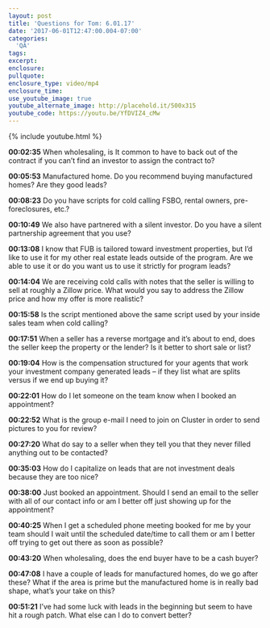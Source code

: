 ```yaml
---
layout: post
title: 'Questions for Tom: 6.01.17'
date: '2017-06-01T12:47:00.004-07:00'
categories:
  'QA'
tags:
excerpt:
enclosure:
pullquote:
enclosure_type: video/mp4
enclosure_time:
use_youtube_image: true
youtube_alternate_image: http://placehold.it/500x315
youtube_code: https://youtu.be/YfDVIZ4_cMw
---
```

{% include youtube.html %}

**00:02:35** When wholesaling, is It common to have to back out of the contract if you can’t find an investor to assign the contract to?

**00:05:53** Manufactured home. Do you recommend buying manufactured homes?  Are they good leads?

**00:08:23** Do you have scripts for cold calling FSBO, rental owners, pre-foreclosures, etc.?

**00:10:49** We also have partnered with a silent investor. Do you have a silent partnership agreement that you use?

**00:13:08** I know that FUB is tailored toward investment properties, but I’d like to use it for my other real estate leads outside of the program. Are we able to use it or do you want us to use it strictly for program leads?

**00:14:04** We are receiving cold calls with notes that the seller is willing to sell at roughly a Zillow price. What would you say to address the Zillow price and how my offer is more realistic?

**00:15:58** Is the script mentioned above the same script used by your inside sales team when cold calling? 

**00:17:51** When a seller has a reverse mortgage and it’s about to end, does the seller keep the property or the lender? Is it better to short sale or list?

**00:19:04** How is the compensation structured for your agents that work your investment company generated leads – if they list what are splits versus if we end up buying it?

**00:22:01** How do I let someone on the team know when I booked an appointment?

**00:22:52** What is the group e-mail I need to join on Cluster in order to send pictures to you for review?

**00:27:20** What do say to a seller when they tell you that they never filled anything out to be contacted?

**00:35:03** How do I capitalize on leads that are not investment deals because they are too nice?

**00:38:00** Just booked an appointment. Should I send an email to the seller with all of our contact info or am I better off just showing up for the appointment?

**00:40:25** When I get a scheduled phone meeting booked for me by your team should I wait until the scheduled date/time to call them or am I better off trying to get out there as soon as possible?

**00:43:20** When wholesaling, does the end buyer have to be a cash buyer?

**00:47:08** I have a couple of leads for manufactured homes, do we go after these? What if the area is prime but the manufactured home is in really bad shape, what’s your take on this?

**00:51:21** I’ve had some luck with leads in the beginning but seem to have hit a rough patch.  What else can I do to convert better?